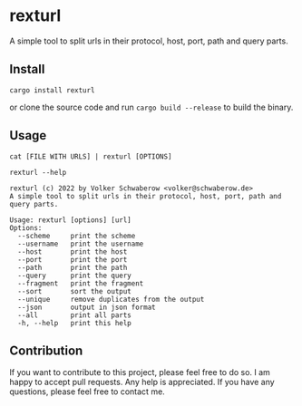 # rexturl

A simple tool to split urls in their protocol, host, port, path and query parts.

## Install

````
cargo install rexturl
````
or clone the source code and run `cargo build --release` to build the binary.

## Usage

````
cat [FILE WITH URLS] | rexturl [OPTIONS]
````

````
rexturl --help

rexturl (c) 2022 by Volker Schwaberow <volker@schwaberow.de>
A simple tool to split urls in their protocol, host, port, path and query parts.

Usage: rexturl [options] [url]
Options:
  --scheme     print the scheme
  --username   print the username
  --host       print the host
  --port       print the port
  --path       print the path
  --query      print the query
  --fragment   print the fragment
  --sort       sort the output
  --unique     remove duplicates from the output
  --json       output in json format
  --all        print all parts
  -h, --help   print this help
````

## Contribution 

If you want to contribute to this project, please feel free to do so. I am happy to accept pull requests. Any help is appreciated. If you have any questions, please feel free to contact me.
